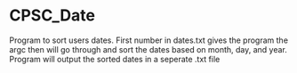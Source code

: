 # CPSC_Date
Program to sort users dates.
First number in dates.txt gives the program the argc then
will go through and sort the dates based on month, day, and year.
Program will output the sorted dates in a seperate .txt file
